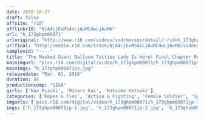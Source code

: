 ```yaml
---
date: 2018-10-27
draft: false
affsite: "r18"
afflinkr18: "NjA4LjEuMS4xLjAuMC4wLjAuMA"
url: "h_173ghpm00071"
urloriginal: "http://www.r18.com/videos/vod/movies/detail/-/id=h_173ghpm00071"
urlfinal: "http://media.r18.com/track/NjA4LjEuMS4xLjAuMC4wLjAuMA/videos/vod/movies/detail/-/id=h_173ghpm00071"
samplevid: "----"
title: "The Masked Giant Balloon Titties Lady Is Here! Final Chapter Requiem For The Dark Insane Bitch! A Sparkling Piece Of Prey At The Ends Of A Dream Cum True!!"
mainimgurl: "pics.r18.com/digital/video/h_173ghpm00071/h_173ghpm00071ps.jpg"
mainimgs: "h_173ghpm00071ps.jpg"
releasedate: "Mar. 01, 2018"
duration: 84
productioncomp: "GIGA"
girls: ['Nao Mizuki', 'Miharu Kai', 'Natsume Hotsuki']
categories: ['Ropes & Ties', 'Action & Fighting', 'Female Soldier', 'Special Effects', 'Cowgirl', 'Big Vibrator']
imgurls: ['pics.r18.com/digital/video/h_173ghpm00071/h_173ghpm00071jp-1.jpg', 'pics.r18.com/digital/video/h_173ghpm00071/h_173ghpm00071jp-2.jpg', 'pics.r18.com/digital/video/h_173ghpm00071/h_173ghpm00071jp-3.jpg', 'pics.r18.com/digital/video/h_173ghpm00071/h_173ghpm00071jp-4.jpg', 'pics.r18.com/digital/video/h_173ghpm00071/h_173ghpm00071jp-5.jpg', 'pics.r18.com/digital/video/h_173ghpm00071/h_173ghpm00071jp-6.jpg', 'pics.r18.com/digital/video/h_173ghpm00071/h_173ghpm00071jp-7.jpg', 'pics.r18.com/digital/video/h_173ghpm00071/h_173ghpm00071jp-8.jpg', 'pics.r18.com/digital/video/h_173ghpm00071/h_173ghpm00071jp-9.jpg', 'pics.r18.com/digital/video/h_173ghpm00071/h_173ghpm00071jp-10.jpg', 'pics.r18.com/digital/video/h_173ghpm00071/h_173ghpm00071jp-11.jpg', 'pics.r18.com/digital/video/h_173ghpm00071/h_173ghpm00071jp-12.jpg', 'pics.r18.com/digital/video/h_173ghpm00071/h_173ghpm00071jp-13.jpg', 'pics.r18.com/digital/video/h_173ghpm00071/h_173ghpm00071jp-14.jpg', 'pics.r18.com/digital/video/h_173ghpm00071/h_173ghpm00071jp-15.jpg', 'pics.r18.com/digital/video/h_173ghpm00071/h_173ghpm00071jp-16.jpg', 'pics.r18.com/digital/video/h_173ghpm00071/h_173ghpm00071jp-17.jpg', 'pics.r18.com/digital/video/h_173ghpm00071/h_173ghpm00071jp-18.jpg', 'pics.r18.com/digital/video/h_173ghpm00071/h_173ghpm00071jp-19.jpg', 'pics.r18.com/digital/video/h_173ghpm00071/h_173ghpm00071jp-20.jpg']
imgs: ['h_173ghpm00071jp-1.jpg', 'h_173ghpm00071jp-2.jpg', 'h_173ghpm00071jp-3.jpg', 'h_173ghpm00071jp-4.jpg', 'h_173ghpm00071jp-5.jpg', 'h_173ghpm00071jp-6.jpg', 'h_173ghpm00071jp-7.jpg', 'h_173ghpm00071jp-8.jpg', 'h_173ghpm00071jp-9.jpg', 'h_173ghpm00071jp-10.jpg', 'h_173ghpm00071jp-11.jpg', 'h_173ghpm00071jp-12.jpg', 'h_173ghpm00071jp-13.jpg', 'h_173ghpm00071jp-14.jpg', 'h_173ghpm00071jp-15.jpg', 'h_173ghpm00071jp-16.jpg', 'h_173ghpm00071jp-17.jpg', 'h_173ghpm00071jp-18.jpg', 'h_173ghpm00071jp-19.jpg', 'h_173ghpm00071jp-20.jpg']
---
```

